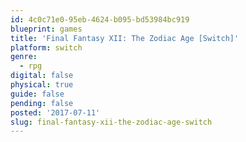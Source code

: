 ```yaml
---
id: 4c0c71e0-95eb-4624-b095-bd53984bc919
blueprint: games
title: 'Final Fantasy XII: The Zodiac Age [Switch]'
platform: switch
genre:
  - rpg
digital: false
physical: true
guide: false
pending: false
posted: '2017-07-11'
slug: final-fantasy-xii-the-zodiac-age-switch
---
```

